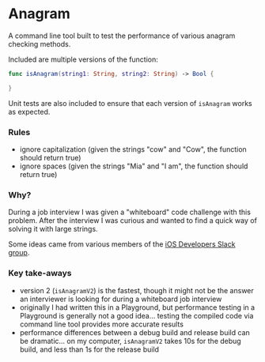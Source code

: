 # Anagram
A command line tool built to test the performance of various anagram checking methods.

Included are multiple versions of the function:

```swift
func isAnagram(string1: String, string2: String) -> Bool {

}
```
Unit tests are also included to ensure that each version of `isAnagram` works as expected.

### Rules
- ignore capitalization (given the strings "cow" and "Cow", the function should return true)
- ignore spaces (given the strings "Mia" and "I am", the function should return true)

### Why?
During a job interview I was given a "whiteboard" code challenge with this problem. After the interview I was curious and wanted to find a quick way of solving it with large strings.

Some ideas came from various members of the [iOS Developers Slack group](https://ios-developers.io).

### Key take-aways
- version 2 (`isAnagramV2`) is the fastest, though it might not be the answer an interviewer is looking for during a whiteboard job interview
- originally I had written this in a Playground, but performance testing in a Playground is generally not a good idea... testing the compiled code via command line tool provides more accurate results
- performance differences between a debug build and release build can be dramatic... on my computer, `isAnagramV2` takes 10s for the debug build, and less than 1s for the release build 
